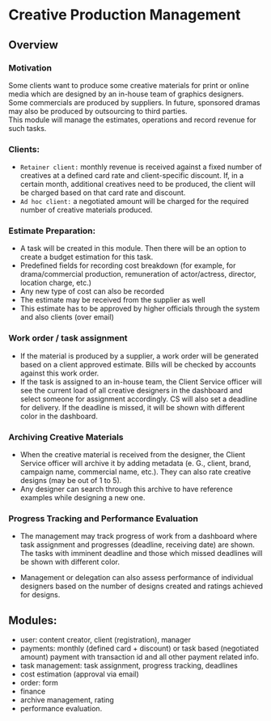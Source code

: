 
# Creative Production Management

## Overview  

### Motivation
Some clients want to produce some creative materials for print or online media which are designed by an in-house team of graphics designers. Some commercials are produced by suppliers. In future, sponsored dramas may also be produced by outsourcing to third parties.  
This module will manage the estimates, operations and record revenue for such tasks.

### Clients:
- `Retainer client:` monthly revenue is received against a fixed number of creatives at a defined card rate and client-specific discount. If, in a certain month, additional creatives need to be produced, the client will be charged based on that card rate and discount.  
- `Ad hoc client:` a negotiated amount will be charged for the required number of creative materials produced.

### Estimate Preparation:
- A task will be created in this module. Then there will be an option to create a budget estimation for this task.
- Predefined fields for recording cost breakdown (for example, for drama/commercial production, remuneration of actor/actress, director, location charge, etc.)
- Any new type of cost can also be recorded
- The estimate may be received from the supplier as well
- This estimate has to be approved by higher officials through the system and also clients (over email)

### Work order / task assignment
- If the material is produced by a supplier, a work order will be generated based on a client approved estimate. Bills will be checked by accounts against this work order.  
- If the task is assigned to an in-house team, the Client Service officer will see the current load of all creative designers in the dashboard and select someone for assignment accordingly. CS will also set a deadline for delivery. If the deadline is missed, it will be shown with different color in the dashboard.

### Archiving Creative Materials 
- When the creative material is received from the designer, the Client Service officer will archive it by adding metadata (e. G., client, brand, campaign name, commercial name, etc.). They can also rate creative designs (may be out of 1 to 5).  
- Any designer can search through this archive to have reference examples while designing a new one. 

### Progress Tracking and Performance Evaluation
- The management may track progress of work from a dashboard where task assignment and progresses (deadline, receiving date) are shown. The tasks with imminent deadline and those which missed deadlines will be shown with different color.

- Management or delegation can also assess performance of individual designers based on the number of designs created and ratings achieved for designs.


## Modules:
- user: content creator, client (registration), manager
- payments: monthly (defined card + discount) or task based (negotiated amount) payment with transaction id and all other payment related info.
- task management: task assignment, progress tracking, deadlines
- cost estimation (approval via email)
- order: form
- finance
- archive management, rating
- performance evaluation.